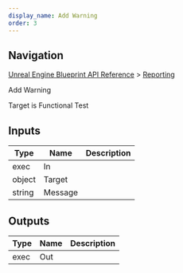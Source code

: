 ```yaml
---
display_name: Add Warning
order: 3
---
```

## Navigation

[Unreal Engine Blueprint API Reference](https://dev.epicgames.com/documentation/en-us/unreal-engine/BlueprintAPI) > [Reporting](https://dev.epicgames.com/documentation/en-us/unreal-engine/BlueprintAPI/Reporting)

Add Warning

Target is Functional Test

## Inputs

| Type | Name | Description |
| --- | --- | --- |
| exec | In |  |
| object | Target |  |
| string | Message |  |

## Outputs

| Type | Name | Description |
| --- | --- | --- |
| exec | Out |  |

